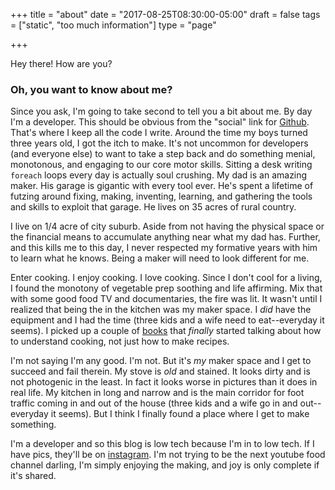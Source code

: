 +++
title = "about"
date = "2017-08-25T08:30:00-05:00"
draft = false
tags = ["static", "too much information"]
type = "page"

+++

Hey there! How are you?

### Oh, you want to know about me?

Since you ask, I'm going to take second to tell you a bit about me. By day I'm
a developer. This should be obvious from the "social" link for [Github](http://henderjon.com). That's where
I keep all the code I write. Around the time my boys turned three years old, I got the
itch to make. It's not uncommon for developers (and everyone else) to want to take a
step back and do something menial, monotonous, and engaging to our core motor skills.
Sitting a desk writing `foreach` loops every day is actually soul crushing. My dad
is an amazing maker. His garage is gigantic with every tool ever. He's spent a lifetime
of futzing around fixing, making, inventing, learning, and gathering the tools and
skills to exploit that garage. He lives on 35 acres of rural country.

I live on 1/4 acre of city suburb. Aside from not having the physical space or the financial
means to accumulate anything near what my dad has. Further, and this kills me to this day, I never
respected my formative years with him to learn what he knows. Being a maker will need to look
different for me.

Enter cooking. I enjoy cooking. I love cooking. Since I don't cool for a living, I found
the monotony of vegetable prep soothing and life affirming. Mix that with some good food TV and
documentaries, the fire was lit. It wasn't until I realized that being the in the kitchen
was my maker space. I *did* have the equipment and I had the time (three kids and a wife need to
eat--everyday it seems). I picked up a couple of [books](posts/books-ive-read/) that *finally*
started talking about how to understand cooking, not just how to make recipes.

I'm not saying I'm any good. I'm not. But it's *my* maker space and I get to succeed and fail
therein. My stove is *old* and stained. It looks dirty and is not photogenic in the least. In fact
it looks worse in pictures than it does in real life. My kitchen in long and narrow and is the
main corridor for foot traffic coming in and out of the house (three kids and a wife go in and
out--everyday it seems). But I think I finally found a place where I get to make something.

I'm a developer and so this blog is low tech because I'm in to low tech. If I have pics, they'll
be on [instagram](https://instagram.com/somethingweate). I'm not trying to be the next
youtube food channel darling, I'm simply enjoying the making, and joy is only complete if
it's shared.
